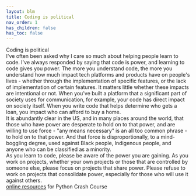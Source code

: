 ```yaml
---
layout: blm
title: Coding is political
nav_order: 1
has_children: false
has_toc: false
---
```


<div class="cip_body">

  <div class="cip_box">
    <div class="cip_title">Coding is political</div>
  </div>

  <div class="cip_text">
    I've often been asked why I care so much about helping people learn to code. I've always responded by saying that code is power, and learning to code gives you power. The more you understand code, the more you understand how much impact tech platforms and products have on people's lives - whether through the implementation of specific features, or the lack of implementation of certain features. It matters little whether these impacts are intentional or not. When you've built a platform that a significant part of society uses for communication, for example, your code has direct impact on society itself. When you write code that helps determine who gets a loan, you impact who can afford to buy a home.
  </div>
  <div class="cip_text">
    It is abundantly clear in the US, and in many places around the world, that those who have power are desperate to hold on to that power, and are willing to use force - "any means necessary" is an all too common phrase - to hold on to that power. And that force is disproportionally, to a mind-boggling degree, used against Black people, Indigenous people, and anyone who can be classified as a minority.
  </div>
  <div class="cip_text">
    As you learn to code, please be aware of the power you are gaining. As you work on projects, whether your own projects or those that are controlled by someone else, please focus on projects that share power. Please refuse to work on projects that consolidate power, especially for those who will use it against others.
  </div>

  <div class="cip_pcc_link">
    <a href="../regular_index/">online resources</a> for Python Crash Course
  </div>

</div>